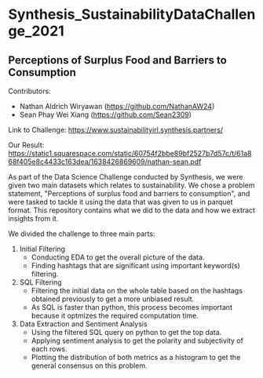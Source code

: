 # Synthesis_SustainabilityDataChallenge_2021
## Perceptions of Surplus Food and Barriers to Consumption

Contributors:
- Nathan Aldrich Wiryawan (https://github.com/NathanAW24)
- Sean Phay Wei Xiang (https://github.com/Sean2309)

Link to Challenge:
https://www.sustainabilityirl.synthesis.partners/

Our Result:
https://static1.squarespace.com/static/60754f2bbe89bf2527b7d57c/t/61a868f405e8c4433c163dea/1638426869609/nathan-sean.pdf

As part of the Data Science Challenge conducted by Synthesis, we were given two main datasets which relates to sustainability. We chose a problem statement, "Perceptions of surplus food and barriers to consumption", and were tasked to tackle it using the data that was given to us in parquet format. This repository contains what we did to the data and how we extract insights from it.

We divided the challenge to three main parts:
1. Initial Filtering
   - Conducting EDA to get the overall picture of the data.
   - Finding hashtags that are significant using important keyword(s) filtering.
2. SQL Filtering
   - Filtering the initial data on the whole table based on the hashtags obtained previously to get a more unbiased result.
   - As SQL is faster than python, this process becomes important because it optmizes the required computation time.
3. Data Extraction and Sentiment Analysis
   - Using the filtered SQL query on python to get the top data.
   - Applying sentiment analysis to get the polarity and subjectivity of each rows.
   - Plotting the distribution of both metrics as a histogram to get the general consensus on this problem.

